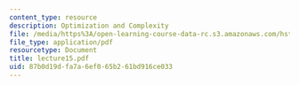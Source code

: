 ```yaml
---
content_type: resource
description: Optimization and Complexity
file: /media/https%3A/open-learning-course-data-rc.s3.amazonaws.com/hst-951j-medical-decision-support-spring-2003/87b0d19dfa7a6ef065b261bd916ce033_lecture15.pdf
file_type: application/pdf
resourcetype: Document
title: lecture15.pdf
uid: 87b0d19d-fa7a-6ef0-65b2-61bd916ce033
---
```

